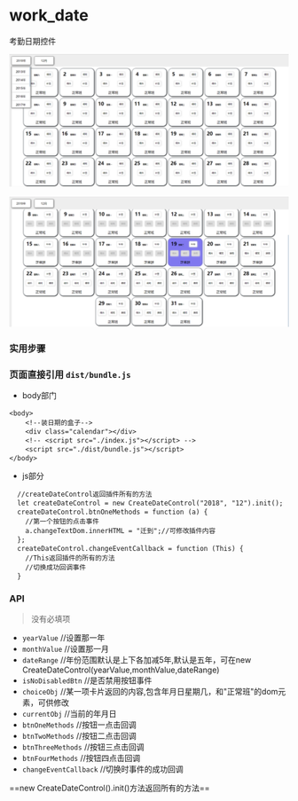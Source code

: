 
# work_date
考勤日期控件

![Image text](https://github.com/zyTheGit/work_date/blob/master/img/date_img.png)

![Image text](https://github.com/zyTheGit/work_date/blob/master/img/chioceStyle.png)

### 实用步骤
### 页面直接引用 `dist/bundle.js`
+ body部门
```
<body>
    <!--装日期的盒子-->
    <div class="calendar"></div>
    <!-- <script src="./index.js"></script> -->
    <script src="./dist/bundle.js"></script>
</body>
```
+ js部分
```
  //createDateControl返回插件所有的方法
  let createDateControl = new CreateDateControl("2018", "12").init();
  createDateControl.btnOneMethods = function (a) {
    //第一个按钮的点击事件
    a.changeTextDom.innerHTML = "迁到";//可修改插件内容
  };
  createDateControl.changeEventCallback = function (This) {
    //This返回插件的所有的方法
    //切换成功回调事件
  }
```
### API
> 没有必填项
+ `yearValue`  //设置那一年
+ `monthValue`  //设置那一月
+ `dateRange`  //年份范围默认是上下各加减5年,默认是五年，可在new CreateDateControl(yearValue,monthValue,dateRange)
+ `isNoDisabledBtn` //是否禁用按钮事件
+ `choiceObj` //某一项卡片返回的内容,包含年月日星期几，和"正常班"的dom元素，可供修改
+ `currentObj` //当前的年月日
+ `btnOneMethods` //按钮一点击回调
+ `btnTwoMethods` //按钮二点击回调
+ `btnThreeMethods` //按钮三点击回调
+ `btnFourMethods` //按钮四点击回调
+ `changeEventCallback` //切换时事件的成功回调

==new CreateDateControl().init()方法返回所有的方法==
